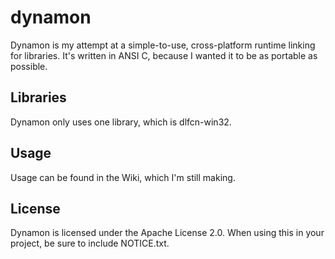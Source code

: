 # dynamon
Dynamon is my attempt at a simple-to-use, cross-platform runtime linking for libraries.
It's written in ANSI C, because I wanted it to be as portable as possible.

## Libraries
Dynamon only uses one library, which is dlfcn-win32.

## Usage
Usage can be found in the Wiki, which I'm still making.

## License
Dynamon is licensed under the Apache License 2.0.
When using this in your project, be sure to include NOTICE.txt.
